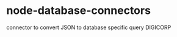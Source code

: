 node-database-connectors
========================
connector to convert JSON to database specific query
DIGICORP
